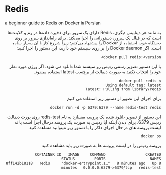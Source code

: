 # Redis
a beginner guide to Redis on Docker in Persian

<div dir="rtl">
  
  به مانند هر دیتابیس دیگری، Redis دارای یک سرور برای ذخیره داده‌ها در رم و کلاینت‌ها است که در قبال یک سرور، دستوراتی را اجرا می‌کند. برای راه‌اندازی سرور بر روی دستگاه خود، استفاده از Docker را پیشنهاد می‌کنم؛ زیرا شروع کار با آن بسیار ساده است. اگر Docker daemon را بر روی سیستم خود دارید، این دستور را اجرا کنید:
<div>
  
  ```
  docker pull redis:<version>
  ```
  
  <div dir="rtl">
  با این دستور تصویر رسمی ردیس رو سیستم شما دانلود می شود. اگر ورژن مورد نظر خود را انتخاب نکنید به صورت دیفالت از برچسب latest استفاده میشود.

</div>

```
> docker pull redis
Using default tag: latest
latest: Pulling from library/redis
```
<div dir="rtl">
  
  برای اجرای این تصویر از دستور زیر استفاده می کنیم
  
</div>

```
docker run -d -p 6379:6379 --name redis-test redis
```

<div dir="rtl">
  
  این دستور از تصویر دانلود شده یک پروسه میسازد به نام redis-test روی پورت دیفالت ردیس 6379. برای دیدن اینکه آیا ردیس به صورت یک پروسه درحال اجرا است یا نه لیست پروسه های در حال اجرای داکر را با دستور زیر میتوانید مشاهده کنید
  
  </div>
  
 ```
 docker ps
 ```
 
 <div dir="rtl">
  
  پروسه ردیس را در لیست پروسه ها به صورت زیر باید مشاهده کنید
  
  </div>
  
  ```
  CONTAINER ID   IMAGE     COMMAND                  CREATED         STATUS         PORTS                    NAMES
8ff142b18118   redis     "docker-entrypoint.s…"   8 minutes ago   Up 8 minutes   0.0.0.0:6379->6379/tcp   redis-test
```
